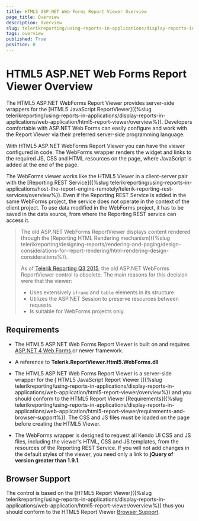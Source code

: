 ```yaml
---
title: HTML5 ASP.NET Web Forms Report Viewer Overview
page_title: Overview 
description: Overview
slug: telerikreporting/using-reports-in-applications/display-reports-in-applications/web-application/html5-asp.net-web-forms-report-viewer/overview
tags: overview
published: True
position: 0
---
```


# HTML5 ASP.NET Web Forms Report Viewer Overview



The HTML5 ASP.NET WebForms Report Viewer provides server-side wrappers for the         [HTML5 JavaScript ReportViewer]({%slug telerikreporting/using-reports-in-applications/display-reports-in-applications/web-application/html5-report-viewer/overview%}). Developers         comfortable with ASP.NET Web Forms can easily configure and work with the Report Viewer via their preferred server-side programming language.       

With HTML5 ASP.NET WebForms Report Viewer you can have the viewer configured in code.         The WebForms wrapper renders the widget and links to the required JS, CSS and HTML resources on the page, where JavaScript is added at the end of the page.       

The WebForms viewer works like the HTML5 Viewer in a client-server pair with the [Reporting REST Service]({%slug telerikreporting/using-reports-in-applications/host-the-report-engine-remotely/telerik-reporting-rest-services/overview%}). Even if the Reporting REST Service is added in the same WebForms project, the service does not operate in the context of the client project. To use data modified in the WebForms project, it has to be saved in the data source, from where the Reporting REST service can access it.   

>The old ASP.NET WebForms ReportViewer displays content rendered through the [Reporting HTML Rendering mechanism]({%slug telerikreporting/designing-reports/rendering-and-paging/design-considerations-for-report-rendering/html-rendering-design-considerations%}).
>
>As of [Telerik Reporting Q3 2015](http://www.telerik.com/support/whats-new/reporting/release-history/telerik-reporting-q3-2015-version-9-2-15-930), the old ASP.NET WebForms ReportViewer control is obsolete. The main reasons for this decision were that the viewer:
>* Uses extensively `iframe` and `table` elements in its structure.
>* Utilizes the ASP.NET Session to preserve resources between requests.
>* Is suitable for WebForms projects only.  

## Requirements

* The HTML5 ASP.NET Web Forms Report Viewer is built on and requires                [              ASP.NET 4 Web Forms            ](http://www.asp.net/web-forms)              or newer framework.           

* A reference to __Telerik.ReportViewer.Html5.WebForms.dll__

* The HTML5 ASP.NET Web Forms Report Viewer is a server-side wrapper for the [            HTML5 JavaScript Report Viewer          ]({%slug telerikreporting/using-reports-in-applications/display-reports-in-applications/web-application/html5-report-viewer/overview%}) and you should conform to the HTML5 Report Viewer [Requirements]({%slug telerikreporting/using-reports-in-applications/display-reports-in-applications/web-application/html5-report-viewer/requirements-and-browser-support%}).             The CSS and JS files must be loaded on the page before creating the HTML5 Viewer.           

* The WebForms wrapper is designed to request all Kendo UI CSS and JS files, including the viewer's HTML, CSS and JS templates,               from the resources of the Reporting REST Service. If you will not add changes in the default styles of the viewer,               you need only a link to __jQuery of version greater than 1.9.1__.             

## Browser Support

The control is based on the [HTML5 Report Viewer]({%slug telerikreporting/using-reports-in-applications/display-reports-in-applications/web-application/html5-report-viewer/overview%}) thus you should conform         to the HTML5 Report Viewer [Browser Support](143e5c03-e69d-416f-9ac0-85c397b22b8e#BrowserSupport).
